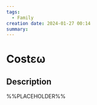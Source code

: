 ```yaml
---
tags:
  - Family
creation date: 2024-01-27 00:14
summary:
---
```

# Costεω

## Description

%%PLACEHOLDER%%
